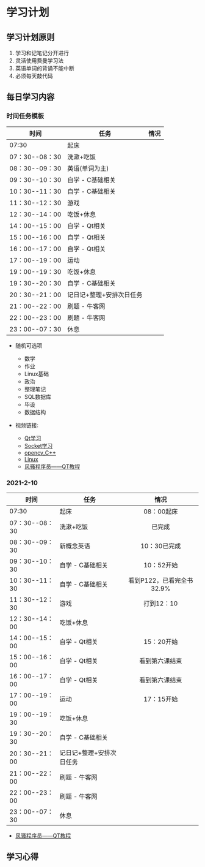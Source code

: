 # 学习计划

## 学习计划原则

1. 学习和记笔记分开进行
2. 灵活使用费曼学习法
3. 英语单词的背诵不能中断
4. 必须每天敲代码

## 每日学习内容

### 时间任务模板

|时间|任务|情况|
|--|--|:--:|
|07:30|起床||
|07：30--08：30|洗漱+吃饭||
|08：30--09：30|英语(单词为主)||
|09：30--10：30|自学 - C基础相关||
|10：30--11：30|自学 - C基础相关||
|11：30--12：30|游戏||
|12：30--14：00|吃饭+休息||
|14：00--15：00|自学 - Qt相关||
|15：00--16：00|自学 - Qt相关||
|16：00--17：00|自学 - Qt相关||
|17：00--19：00|运动||
|19：00--19：30|吃饭+休息||
|19：30--20：30|自学 - C基础相关||
|20：30--21：00|记日记+整理+安排次日任务||
|21：00--22：00|刷题 - 牛客网||
|22：00--23：00|刷题 - 牛客网||
|23：00--07：30|休息||

- 随机可选项

  - 数学
  - 作业
  - Linux基础
  - 政治
  - 整理笔记
  - SQL数据库
  - 毕设
  - 数据结构

- 视频链接:
  - [Qt学习](https://www.bilibili.com/video/BV1g4411H78N?from=search&seid=9976499250841922915)
  - [Socket学习](https://www.bilibili.com/video/BV11Z4y157RY?p=4&t=323)
  - [opencv_C++](https://www.bilibili.com/video/BV1Q54y1z7kz?from=search&seid=1172760931550556610)
  - [Linux](https://www.bilibili.com/video/BV1mW411i7Qf?from=search&seid=580076531214771799)
  - [风骚程序员——QT教程](https://www.bilibili.com/video/BV1Qp4y167dD?p=6)

### 2021-2-10

|时间|任务|情况|
|--|--|:--:|
|07:30|起床|08：00起床|
|07：30--08：30|洗漱+吃饭|已完成|
|08：30--09：30|新概念英语|10：30已完成|
|09：30--10：30|自学 - C基础相关|10：52开始|
|10：30--11：30|自学 - C基础相关|看到P122，已看完全书32.9%|
|11：30--12：30|游戏|打到12：10|
|12：30--14：00|吃饭+休息||
|14：00--15：00|自学 - Qt相关|15：20开始|
|15：00--16：00|自学 - Qt相关|看到第六课结束|
|16：00--17：00|自学 - Qt相关|看到第六课结束|
|17：00--19：00|运动|17：15开始|
|19：00--19：30|吃饭+休息||
|19：30--20：30|自学 - C基础相关||
|20：30--21：00|记日记+整理+安排次日任务||
|21：00--22：00|刷题 - 牛客网||
|22：00--23：00|刷题 - 牛客网||
|23：00--07：30|休息||

- [风骚程序员——QT教程](https://www.bilibili.com/video/BV1Qp4y167dD?p=6)

## 学习心得
